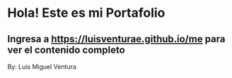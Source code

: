 # Hola! Este es mi Portafolio
## Ingresa a https://luisventurae.github.io/me para ver el contenido completo
By: Luis Miguel Ventura